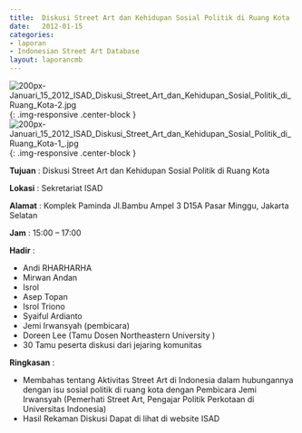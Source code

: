 ```yaml
---	
title: 	Diskusi Street Art dan Kehidupan Sosial Politik di Ruang Kota
date: 	2012-01-15
categories:	
- laporan	
- Indonesian Street Art Database	
layout: laporancmb	
---	
```

	
![200px-Januari_15_2012_ISAD_Diskusi_Street_Art_dan_Kehidupan_Sosial_Politik_di_Ruang_Kota-2.jpg](/uploads/200px-Januari_15_2012_ISAD_Diskusi_Street_Art_dan_Kehidupan_Sosial_Politik_di_Ruang_Kota-2.jpg){: .img-responsive .center-block }	
![200px-Januari_15_2012_ISAD_Diskusi_Street_Art_dan_Kehidupan_Sosial_Politik_di_Ruang_Kota-1_.jpg](/uploads/200px-Januari_15_2012_ISAD_Diskusi_Street_Art_dan_Kehidupan_Sosial_Politik_di_Ruang_Kota-1_.jpg){: .img-responsive .center-block }	
	
**Tujuan** :	Diskusi Street Art dan Kehidupan Sosial Politik di Ruang Kota
	
**Lokasi** :	Sekretariat ISAD
	
**Alamat** : 	Komplek Paminda Jl.Bambu Ampel 3 D15A Pasar Minggu, Jakarta Selatan
	
**Jam** :	15:00 – 17:00
	
**Hadir** :	
*	Andi RHARHARHA
*	Mirwan Andan
*	Isrol
*	Asep Topan
*	Isrol Triono
*	Syaiful Ardianto
*	Jemi Irwansyah (pembicara)
*	Doreen Lee (Tamu Dosen Northeastern University )
*	30 Tamu peserta diskusi dari jejaring komunitas

**Ringkasan** :	
*	Membahas tentang Aktivitas Street Art di Indonesia dalam hubungannya dengan isu sosial politik di ruang kota dengan Pembicara Jemi Irwansyah (Pemerhati Street Art, Pengajar Politik Perkotaan di Universitas Indonesia)
*	Hasil Rekaman Diskusi Dapat di lihat di website ISAD
